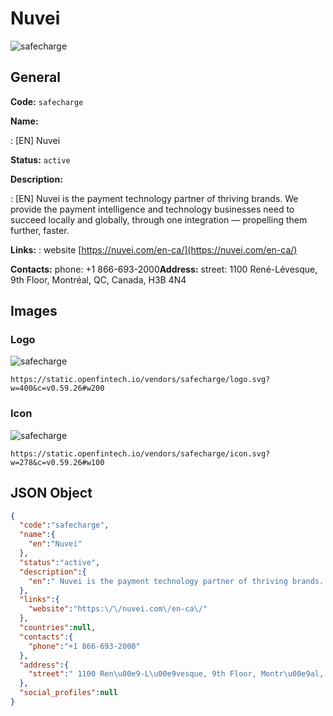 
# Nuvei 
![safecharge](https://static.openfintech.io/vendors/safecharge/logo.svg?w=400&c=v0.59.26#w200)  

## General 
 
**Code:** `safecharge` 
 
**Name:** 
 
:	[EN] Nuvei 
 
**Status:** `active` 
 
**Description:** 
 
: [EN]  Nuvei is the payment technology partner of thriving brands. We provide the payment intelligence and technology businesses need to succeed locally and globally, through one integration — propelling them further, faster.                                                
 
**Links:** 
: website [https://nuvei.com/en-ca/](https://nuvei.com/en-ca/) 
 
**Contacts:** 
phone: +1 866-693-2000**Address:** 
street:  1100 René-Lévesque, 9th Floor, Montréal, QC, Canada, H3B 4N4  

## Images 

### Logo 
 
![safecharge](https://static.openfintech.io/vendors/safecharge/logo.svg?w=400&c=v0.59.26#w200)  

```
https://static.openfintech.io/vendors/safecharge/logo.svg?w=400&c=v0.59.26#w200
```  

### Icon 
 
![safecharge](https://static.openfintech.io/vendors/safecharge/icon.svg?w=278&c=v0.59.26#w100)  

```
https://static.openfintech.io/vendors/safecharge/icon.svg?w=278&c=v0.59.26#w100
```  

## JSON Object 

```json
{
  "code":"safecharge",
  "name":{
    "en":"Nuvei"
  },
  "status":"active",
  "description":{
    "en":" Nuvei is the payment technology partner of thriving brands. We provide the payment intelligence and technology businesses need to succeed locally and globally, through one integration \u2014 propelling them further, faster.\u00a0 \u00a0 \u00a0 \u00a0 \u00a0 \u00a0 \u00a0 \u00a0 \u00a0 \u00a0 \u00a0 \u00a0 \u00a0 \u00a0 \u00a0 \u00a0 \u00a0 \u00a0 \u00a0 \u00a0 \u00a0 \u00a0 \u00a0\u00a0 "
  },
  "links":{
    "website":"https:\/\/nuvei.com\/en-ca\/"
  },
  "countries":null,
  "contacts":{
    "phone":"+1 866-693-2000"
  },
  "address":{
    "street":" 1100 Ren\u00e9-L\u00e9vesque, 9th Floor, Montr\u00e9al, QC, Canada, H3B 4N4 "
  },
  "social_profiles":null
}
```  
